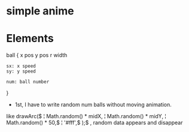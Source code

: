 
# simple anime

# Elements

ball {
    x pos
    y pos
    r width

    sx: x speed
    sy: y speed

    num: ball number
}


* 1st, I have to write random num balls 
without moving animation.

like 
drawArc($
¦   Math.random() * midX,
¦   Math.random() * midY,
¦   Math.random() * 50,$
¦   '#fff',$
);$
, random data appears and disappear

